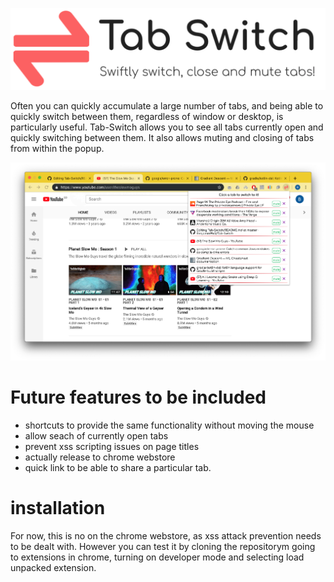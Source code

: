 <p align="center">
    <img width="600" src="promo.png" text-align="center">
</p>

Often you can quickly accumulate a large number of tabs, and being able to quickly switch between them, regardless of window or desktop, is particularly useful. Tab-Switch allows you to see all tabs currently open and quickly switching between them. It also allows muting and closing of tabs from within the popup.

![usage image](example.png)


# Future features to be included
* shortcuts to provide the same functionality without moving the mouse
* allow seach of currently open tabs
* prevent xss scripting issues on page titles
* actually release to chrome webstore
* quick link to be able to share a particular tab.

# installation
For now, this is no on the chrome webstore, as xss attack prevention needs to be dealt with. However you can test it by cloning the repositorym going to extensions in chrome, turning on developer mode and selecting load unpacked extension.
